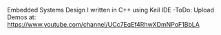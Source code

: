 Embedded Systems Design I written in C++ using Keil IDE
	-ToDo: Upload Demos at: https://www.youtube.com/channel/UCc7EqEf4RhwXDmNPoF1BbLA

  
